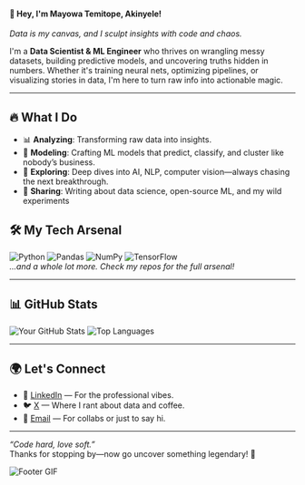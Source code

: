 #### 👾 Hey, I'm Mayowa Temitope, Akinyele!
*Data is my canvas, and I sculpt insights with code and chaos.*

I'm a **Data Scientist & ML Engineer** who thrives on wrangling messy datasets, building predictive models, and uncovering truths hidden in numbers. Whether it's training neural nets, optimizing pipelines, or visualizing stories in data, I'm here to turn raw info into actionable magic.

---

## 🔥 What I Do
- 📊 **Analyzing**: Transforming raw data into insights.
- 🤖 **Modeling**: Crafting ML models that predict, classify, and cluster like nobody’s business.
- 🌌 **Exploring**: Deep dives into AI, NLP, computer vision—always chasing the next breakthrough.
- 📝 **Sharing**: Writing about data science, open-source ML, and my wild experiments

## 🛠️ My Tech Arsenal
![Python](https://img.shields.io/badge/-Python-3776AB?style=flat&logo=python&logoColor=white)
![Pandas](https://img.shields.io/badge/-Pandas-150458?style=flat&logo=pandas&logoColor=white)
![NumPy](https://img.shields.io/badge/-NumPy-013243?style=flat&logo=numpy&logoColor=white)
![TensorFlow](https://img.shields.io/badge/-TensorFlow-FF6F00?style=flat&logo=tensorflow&logoColor=white)  
*...and a whole lot more. Check my repos for the full arsenal!*

---

## 📊 GitHub Stats
![Your GitHub Stats](https://github-readme-stats.vercel.app/api?username=RobaireTH&show_icons=true&theme=radical)
![Top Languages](https://github-readme-stats.vercel.app/api/top-langs/?username=RobaireTH&layout=compact&theme=radical)

---

## 🌍 Let's Connect
- 💼 [LinkedIn](https://www.linkedin.com/in/mayowa-akinyele-0b948a34b?utm_source=share&utm_campaign=share_via&utm_content=profile&utm_medium=android_app) — For the professional vibes.
- 🐦 [X](https://x.com/0xRobaire) — Where I rant about data and coffee.
- 📧 [Email](robaireth@gmail.com) — For collabs or just to say hi.

---

*“Code hard, love soft.”*  
Thanks for stopping by—now go uncover something legendary! 🚀

![Footer GIF](https://media.giphy.com/media/3o7aDcz7aJqQzO4mMo/giphy.gif)
